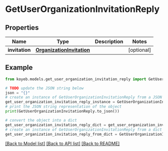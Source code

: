 # GetUserOrganizationInvitationReply


## Properties

Name | Type | Description | Notes
------------ | ------------- | ------------- | -------------
**invitation** | [**OrganizationInvitation**](OrganizationInvitation.md) |  | [optional] 

## Example

```python
from koyeb.models.get_user_organization_invitation_reply import GetUserOrganizationInvitationReply

# TODO update the JSON string below
json = "{}"
# create an instance of GetUserOrganizationInvitationReply from a JSON string
get_user_organization_invitation_reply_instance = GetUserOrganizationInvitationReply.from_json(json)
# print the JSON string representation of the object
print(GetUserOrganizationInvitationReply.to_json())

# convert the object into a dict
get_user_organization_invitation_reply_dict = get_user_organization_invitation_reply_instance.to_dict()
# create an instance of GetUserOrganizationInvitationReply from a dict
get_user_organization_invitation_reply_from_dict = GetUserOrganizationInvitationReply.from_dict(get_user_organization_invitation_reply_dict)
```
[[Back to Model list]](../README.md#documentation-for-models) [[Back to API list]](../README.md#documentation-for-api-endpoints) [[Back to README]](../README.md)


